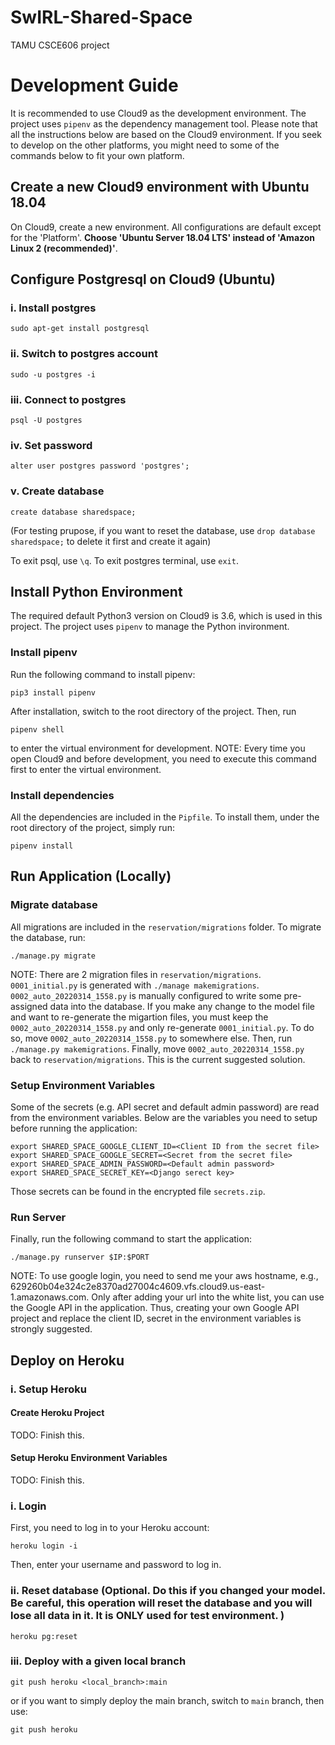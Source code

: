 # SwIRL-Shared-Space

TAMU CSCE606 project


# Development Guide

It is recommended to use Cloud9 as the development environment. The project uses ```pipenv``` as the dependency management tool. 
Please note that all the instructions below are based on the Cloud9 environment. If you seek to develop on the other platforms, you might need to some of the commands below to fit your own platform.

## Create a new Cloud9 environment with Ubuntu 18.04

On Cloud9, create a new environment. All configurations are default except for the 'Platform'. **Choose 'Ubuntu Server 18.04 LTS' instead of 'Amazon Linux 2 (recommended)'**.

## Configure Postgresql on Cloud9 (Ubuntu)

### i. Install postgres
``` 
sudo apt-get install postgresql 
```

### ii. Switch to postgres account
``` 
sudo -u postgres -i 
```

### iii. Connect to postgres
``` 
psql -U postgres 
```

### iv. Set password
``` 
alter user postgres password 'postgres'; 
```

### v. Create database
``` 
create database sharedspace; 
```
(For testing prupose, if you want to reset the database, use ``` drop database sharedspace; ``` to delete it first and create it again)


To exit psql, use ```\q```. To exit postgres terminal, use ```exit```.


## Install Python Environment

The required default Python3 version on Cloud9 is 3.6, which is used in this project. The project uses ```pipenv``` to manage the Python invironment.

### Install pipenv

Run the following command to install pipenv:

```
pip3 install pipenv
```

After installation, switch to the root directory of the project. Then, run
```
pipenv shell
```
to enter the virtual environment for development. NOTE: Every time you open Cloud9 and before development, you need to execute this command first to enter the virtual environment.

### Install dependencies

All the dependencies are included in the ```Pipfile```. To install them, under the root directory of the project, simply run:

```
pipenv install
```

## Run Application (Locally)

### Migrate database

All migrations are included in the ```reservation/migrations``` folder. To migrate the database, run: 
``` 
./manage.py migrate 
```
NOTE: There are 2 migration files in ```reservation/migrations```. ```0001_initial.py``` is generated with ```./manage makemigrations```. ```0002_auto_20220314_1558.py``` is manually configured to write some pre-assigned data into the database. If you make any change to the model file and want to re-generate the migartion files, you must keep the ```0002_auto_20220314_1558.py``` and only re-generate ```0001_initial.py```. To do so, move ```0002_auto_20220314_1558.py``` to somewhere else. Then, run ```./manage.py makemigrations```. Finally, move ```0002_auto_20220314_1558.py``` back to ```reservation/migrations```. This is the current suggested solution.



### Setup Environment Variables

Some of the secrets (e.g. API secret and default admin password) are read from the environment variables. Below are the variables you need to setup before running the application:

```
export SHARED_SPACE_GOOGLE_CLIENT_ID=<Client ID from the secret file>
export SHARED_SPACE_GOOGLE_SECRET=<Secret from the secret file>
export SHARED_SPACE_ADMIN_PASSWORD=<Default admin password>
export SHARED_SPACE_SECRET_KEY=<Django serect key>
```

Those secrets can be found in the encrypted file ```secrets.zip```.

### Run Server

Finally, run the following command to start the application:

```
./manage.py runserver $IP:$PORT
```

NOTE: To use google login, you need to send me your aws hostname, e.g., 629260b04e324c2e8370ad27004c4609.vfs.cloud9.us-east-1.amazonaws.com. Only after adding your url into the white list, you can use the Google API in the application. Thus, creating your own Google API project and replace the client ID, secret in the environment variables is strongly suggested.


## Deploy on Heroku

### i. Setup Heroku

#### Create Heroku Project
TODO: Finish this.

#### Setup Heroku Environment Variables
TODO: Finish this.

### i. Login
First, you need to log in to your Heroku account:
``` 
heroku login -i 
```
Then, enter your username and password to log in.

### ii. Reset database (Optional. Do this if you changed your model. **Be careful, this operation will reset the database and you will lose all data in it. It is ONLY used for test environment.** \)
``` 
heroku pg:reset 
```

### iii. Deploy with a given local branch
``` 
git push heroku <local_branch>:main 
```

or if you want to simply deploy the main branch, switch to ```main``` branch, then use:
```
git push heroku
```